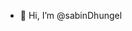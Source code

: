 - 👋 Hi, I’m @sabinDhungel

<!---
sabin194/sabin194 is a ✨ special ✨ repository because its `README.md` (this file) appears on your GitHub profile.
You can click the Preview link to take a look at your changes.
--->
